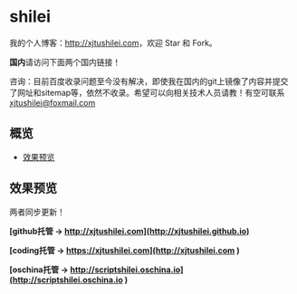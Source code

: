 # shilei

我的个人博客：<http://xjtushilei.com>，欢迎 Star 和 Fork。

**国内**请访问下面两个国内链接！

咨询：目前百度收录问题至今没有解决，即使我在国内的git上镜像了内容并提交了网址和sitemap等，依然不收录。希望可以向相关技术人员请教！有空可联系 xjtushilei@foxmail.com

## 概览

<!-- vim-markdown-toc GFM -->
* [效果预览](#效果预览)


<!-- vim-markdown-toc -->

## 效果预览

两者同步更新！

**[github托管 &rarr; http://xjtushilei.com](http://xjtushilei.github.io)**

**[coding托管 &rarr; https://xjtushilei.com](http://xjtushilei.com )**

**[oschina托管 &rarr; http://scriptshilei.oschina.io](http://scriptshilei.oschina.io )**



